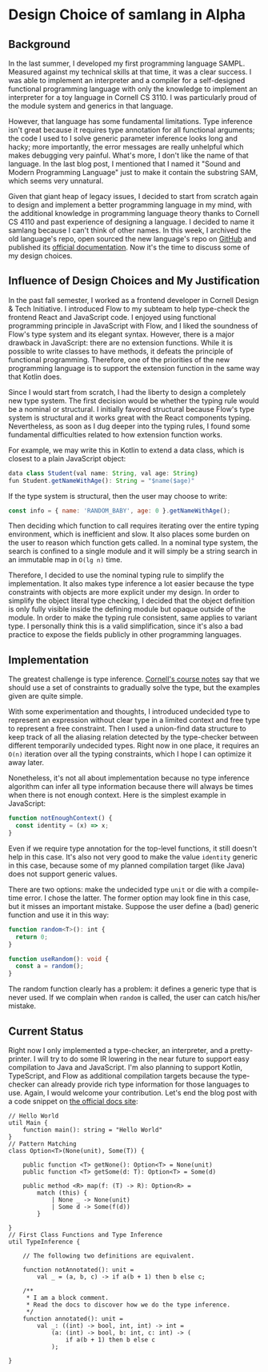 # Design Choice of samlang in Alpha

## Background

In the last summer, I developed my first programming language SAMPL. Measured against my technical
skills at that time, it was a clear success. I was able to implement an interpreter and a compiler
for a self-designed functional programming language with only the knowledge to implement an
interpreter for a toy language in Cornell CS 3110. I was particularly proud of the module system and
generics in that language.

However, that language has some fundamental limitations. Type inference isn't great because it
requires type annotation for all functional arguments; the code I used to I solve generic parameter
inference looks long and hacky; more importantly, the error messages are really unhelpful which
makes debugging very painful. What's more, I don't like the name of that language. In the last blog
post, I mentioned that I named it "Sound and Modern Programming Language" just to make it contain
the substring SAM, which seems very unnatural.

Given that giant heap of legacy issues, I decided to start from scratch again to design and
implement a better programming language in my mind, with the additional knowledge in programming
language theory thanks to Cornell CS 4110 and past experience of designing a language. I decided to
name it samlang because I can't think of other names. In this week, I archived the old language's
repo, open sourced the new language's repo on [GitHub](https://github.com/SamChou19815/samlang) and
published its [official documentation](http://samlang-docs.developersam.com). Now it's the time to
discuss some of my design choices.

## Influence of Design Choices and My Justification

In the past fall semester, I worked as a frontend developer in Cornell Design & Tech Initiative. I
introduced Flow to my subteam to help type-check the frontend React and JavaScript code. I enjoyed
using functional programming principle in JavaScript with Flow, and I liked the soundness of Flow's
type system and its elegant syntax. However, there is a major drawback in JavaScript: there are no
extension functions. While it is possible to write classes to have methods, it defeats the principle
of functional programming. Therefore, one of the priorities of the new programming language is to
support the extension function in the same way that Kotlin does.

Since I would start from scratch, I had the liberty to design a completely new type system. The
first decision would be whether the typing rule would be a nominal or structural. I initially
favored structural because Flow's type system is structural and it works great with the React
components typing. Nevertheless, as soon as I dug deeper into the typing rules, I found some
fundamental difficulties related to how extension function works.

For example, we may write this in Kotlin to extend a data class, which is closest to a plain
JavaScript object:

```typescript
data class Student(val name: String, val age: String)
fun Student.getNameWithAge(): String = "$name($age)"
```

If the type system is structural, then the user may choose to write:

```javascript
const info = { name: 'RANDOM_BABY', age: 0 }.getNameWithAge();
```

Then deciding which function to call requires iterating over the entire typing environment, which is
inefficient and slow. It also places some burden on the user to reason which function gets called.
In a nominal type system, the search is confined to a single module and it will simply be a string
search in an immutable map in `O(lg n)` time.

Therefore, I decided to use the nominal typing rule to simplify the implementation. It also makes
type inference a lot easier because the type constraints with objects are more explicit under my
design. In order to simplify the object literal type checking, I decided that the object definition
is only fully visible inside the defining module but opaque outside of the module. In order to make
the typing rule consistent, same applies to variant type. I personally think this is a valid
simplification, since it's also a bad practice to expose the fields publicly in other programming
languages.

## Implementation

The greatest challenge is type inference.
[Cornell's course notes](https://www.cs.cornell.edu/courses/cs4110/2018fa/lectures/slides23.pdf) say
that we should use a set of constraints to gradually solve the type, but the examples given are
quite simple.

With some experimentation and thoughts, I introduced undecided type to represent an expression
without clear type in a limited context and free type to represent a free constraint. Then I used a
union-find data structure to keep track of all the aliasing relation detected by the type-checker
between different temporarily undecided types. Right now in one place, it requires an `O(n)`
iteration over all the typing constraints, which I hope I can optimize it away later.

Nonetheless, it's not all about implementation because no type inference algorithm can infer all
type information because there will always be times when there is not enough context. Here is the
simplest example in JavaScript:

```javascript
function notEnoughContext() {
  const identity = (x) => x;
}
```

Even if we require type annotation for the top-level functions, it still doesn't help in this case.
It's also not very good to make the value `identity` generic in this case, because some of my
planned compilation target (like Java) does not support generic values.

There are two options: make the undecided type `unit` or die with a compile-time error. I chose the
latter. The former option may look fine in this case, but it misses an important mistake. Suppose
the user define a (bad) generic function and use it in this way:

```typescript
function random<T>(): int {
  return 0;
}

function useRandom(): void {
  const a = random();
}
```

The random function clearly has a problem: it defines a generic type that is never used. If we
complain when `random` is called, the user can catch his/her mistake.

## Current Status

Right now I only implemented a type-checker, an interpreter, and a pretty-printer. I will try to do
some IR lowering in the near future to support easy compilation to Java and JavaScript. I'm also
planning to support Kotlin, TypeScript, and Flow as additional compilation targets because the
type-checker can already provide rich type information for those languages to use. Again, I would
welcome your contribution. Let's end the blog post with a code snippet on
[the official docs site](http://samlang-docs.developersam.com):

```samlang
// Hello World
util Main {
    function main(): string = "Hello World"
}
// Pattern Matching
class Option<T>(None(unit), Some(T)) {

    public function <T> getNone(): Option<T> = None(unit)
    public function <T> getSome(d: T): Option<T> = Some(d)

    public method <R> map(f: (T) -> R): Option<R> =
        match (this) {
            | None _ -> None(unit)
            | Some d -> Some(f(d))
        }

}
// First Class Functions and Type Inference
util TypeInference {

    // The following two definitions are equivalent.

    function notAnnotated(): unit =
        val _ = (a, b, c) -> if a(b + 1) then b else c;

    /**
     * I am a block comment.
     * Read the docs to discover how we do the type inference.
     */
    function annotated(): unit =
        val _: ((int) -> bool, int, int) -> int =
            (a: (int) -> bool, b: int, c: int) -> (
                if a(b + 1) then b else c
            );

}
```
